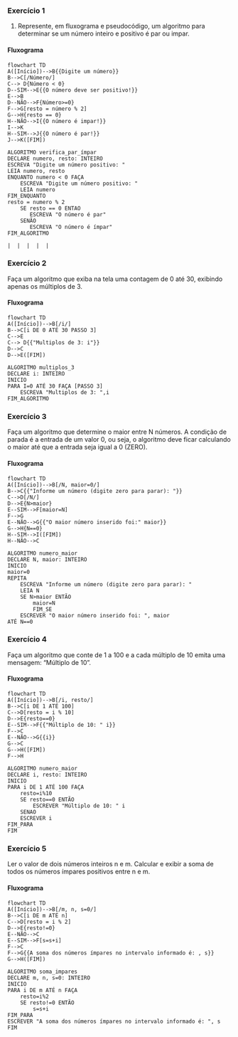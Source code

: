 
### Exercício 1

1) Represente, em fluxograma e pseudocódigo, um algoritmo para determinar se um número inteiro e positivo é par ou impar.

#### Fluxograma

```mermaid
flowchart TD
A([Início])-->B{{Digite um número}}
B-->C[/Número/]
C--> D{Número < 0}
D--SIM-->E{{O número deve ser positivo!}}
E-->B
D--NÃO-->F{Número>=0}
F-->G[resto = número % 2]
G-->H{resto == 0}
H--NÃO-->I{{O número é impar!}}
I-->K
H--SIM-->J{{O número é par!}}
J-->K([FIM])
```
```
ALGORITMO verifica_par_ímpar
DECLARE numero, resto: INTEIRO
ESCREVA "Digite um número positivo: "
LEIA numero, resto
ENQUANTO numero < 0 FAÇA
    ESCREVA "Digite um número positivo: "
    LEIA numero
FIM_ENQUANTO
resto = numero % 2
    SE resto == 0 ENTAO
       ESCREVA "O número é par"
    SENÃO 
       ESCREVA "O número é ímpar" 
FIM_ALGORITMO
```
```
|  |  |  |  |
```

### Exercício 2

Faça um algoritmo que exiba na tela uma contagem de 0 até 30, exibindo apenas os múltiplos de 3.

#### Fluxograma

```mermaid
flowchart TD
A([Início])-->B[/i/]
B-->C[i DE 0 ATÉ 30 PASSO 3]
C-->E
C--> D{{"Multiplos de 3: i"}}
D-->C
D-->E([FIM])

```
```
ALGORITMO multiplos_3
DECLARE i: INTEIRO
INICIO
PARA I=0 ATÉ 30 FAÇA [PASSO 3]
	ESCREVA "Multiplos de 3: ",i 
FIM_ALGORITMO
```
### Exercício 3

Faça um algoritmo que determine o maior entre N números. A condição de parada é a entrada de um valor 0, ou seja, o algoritmo deve ficar calculando o maior até que a entrada seja igual a 0 (ZERO).

#### Fluxograma

```mermaid
flowchart TD
A([Início])-->B[/N, maior=0/]
B-->C{{"Informe um número (digite zero para parar): "}}
C-->D[/N/]
D-->E{N>maior}
E--SIM-->F[maior=N]
F-->G
E--NÃO-->G{{"O maior número inserido foi:" maior}}
G-->H{N==0}
H--SIM-->I([FIM])
H--NÃO-->C
```
```
ALGORITMO numero_maior
DECLARE N, maior: INTEIRO
INICIO
maior=0
REPITA
	ESCREVA "Informe um número (digite zero para parar): "
	LEIA N
	SE N>maior ENTÃO
		maior=N
		FIM_SE
	ESCREVER "O maior número inserido foi: ", maior
ATÉ N==0
```
### Exercício 4

Faça um algoritmo que conte de 1 a 100 e a cada múltiplo de 10 emita uma mensagem: “Múltiplo de 10”.

#### Fluxograma

```mermaid
flowchart TD
A([Início])-->B[/i, resto/]
B-->C[i DE 1 ATÉ 100]
C-->D[resto = i % 10]
D-->E{resto==0}
E--SIM-->F{{"Múltiplo de 10: " i}}
F-->C
E--NÃO-->G{{i}}
G-->C
G-->H([FIM])
F-->H
```
```
ALGORITMO numero_maior
DECLARE i, resto: INTEIRO
INICIO
PARA i DE 1 ATÉ 100 FAÇA 
	resto=i%10
	SE resto==0 ENTÃO
		ESCREVER "Múltiplo de 10: " i 
	SENAO
	ESCREVER i
FIM_PARA
FIM	
```
### Exercício 5

Ler o valor de dois números inteiros n e m. Calcular e exibir a soma de todos os números ímpares positivos entre n e m.

#### Fluxograma

```mermaid
flowchart TD
A([Início])-->B[/m, n, s=0/]
B-->C[i DE m ATÉ n]
C-->D[resto = i % 2]
D-->E{resto!=0}
E--NÃO-->C
E--SIM-->F[s=s+i]
F-->C
F-->G{{A soma dos números ímpares no intervalo informado é: , s}}
G-->H([FIM])
```
```
ALGORITMO soma_impares
DECLARE m, n, s=0: INTEIRO
INICIO
PARA i DE m ATÉ n FAÇA 
	resto=i%2
	SE resto!=0 ENTÃO
		s=s+i
FIM_PARA
ESCREVER "A soma dos números ímpares no intervalo informado é: ", s
FIM	
```
